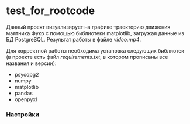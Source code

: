# test_for_rootcode
Данный проект визуализирует на графике траекторию движения маятника Фуко с помощью библиотеки matplotlib, загружая данные из БД PostgreSQL. Результат работы в файле *video.mp4*.

Для корректной работы необходима установка следующих библиотек (в проекте есть файл *requirements.txt*, в котором прописаны все названия и версии):
* psycopg2
* numpy
* matplotlib
* pandas
* openpyxl

### Настройки

